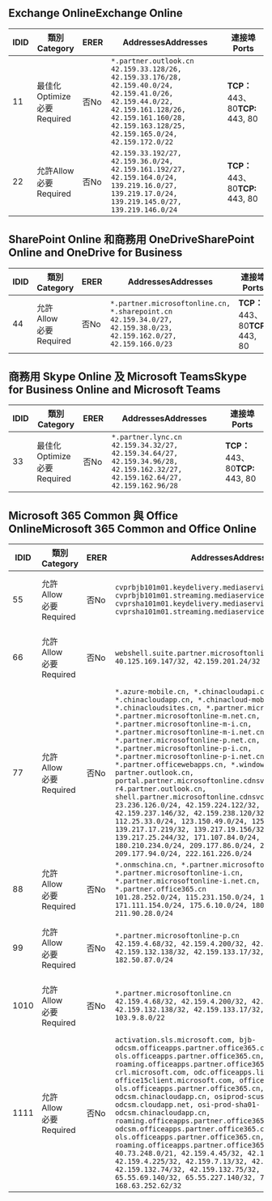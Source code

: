 <!--THIS FILE IS AUTOMATICALLY GENERATED. MANUAL CHANGES WILL BE OVERWRITTEN.-->
<!--Please contact the Office 365 Endpoints team with any questions.-->
<!--China endpoints version 2018102900-->
<!--File generated 2018-10-29 14:00:37.5742-->

## <a name="exchange-online"></a><span data-ttu-id="0356b-101">Exchange Online</span><span class="sxs-lookup"><span data-stu-id="0356b-101">Exchange Online</span></span>

<span data-ttu-id="0356b-102">ID</span><span class="sxs-lookup"><span data-stu-id="0356b-102">ID</span></span> | <span data-ttu-id="0356b-103">類別</span><span class="sxs-lookup"><span data-stu-id="0356b-103">Category</span></span> | <span data-ttu-id="0356b-104">ER</span><span class="sxs-lookup"><span data-stu-id="0356b-104">ER</span></span> | <span data-ttu-id="0356b-105">Addresses</span><span class="sxs-lookup"><span data-stu-id="0356b-105">Addresses</span></span> | <span data-ttu-id="0356b-106">連接埠</span><span class="sxs-lookup"><span data-stu-id="0356b-106">Ports</span></span>
-- | -------------------- | -- | --------------------------------------------------------------------------------------------------------------------------------------------------------------------------------------------------------- | ----------------
<span data-ttu-id="0356b-107">1</span><span class="sxs-lookup"><span data-stu-id="0356b-107">1</span></span> | <span data-ttu-id="0356b-108">最佳化</span><span class="sxs-lookup"><span data-stu-id="0356b-108">Optimize</span></span><BR><span data-ttu-id="0356b-109">必要</span><span class="sxs-lookup"><span data-stu-id="0356b-109">Required</span></span> | <span data-ttu-id="0356b-110">否</span><span class="sxs-lookup"><span data-stu-id="0356b-110">No</span></span> | `*.partner.outlook.cn`<BR>`42.159.33.128/26, 42.159.33.176/28, 42.159.40.0/24, 42.159.41.0/26, 42.159.44.0/22, 42.159.161.128/26, 42.159.161.160/28, 42.159.163.128/25, 42.159.165.0/24, 42.159.172.0/22` | <span data-ttu-id="0356b-111">**TCP：** 443、80</span><span class="sxs-lookup"><span data-stu-id="0356b-111">**TCP:** 443, 80</span></span>
<span data-ttu-id="0356b-112">2</span><span class="sxs-lookup"><span data-stu-id="0356b-112">2</span></span> | <span data-ttu-id="0356b-113">允許</span><span class="sxs-lookup"><span data-stu-id="0356b-113">Allow</span></span><BR><span data-ttu-id="0356b-114">必要</span><span class="sxs-lookup"><span data-stu-id="0356b-114">Required</span></span> | <span data-ttu-id="0356b-115">否</span><span class="sxs-lookup"><span data-stu-id="0356b-115">No</span></span> | `42.159.33.192/27, 42.159.36.0/24, 42.159.161.192/27, 42.159.164.0/24, 139.219.16.0/27, 139.219.17.0/24, 139.219.145.0/27, 139.219.146.0/24` | <span data-ttu-id="0356b-116">**TCP：** 443、80</span><span class="sxs-lookup"><span data-stu-id="0356b-116">**TCP:** 443, 80</span></span>

## <a name="sharepoint-online-and-onedrive-for-business"></a><span data-ttu-id="0356b-117">SharePoint Online 和商務用 OneDrive</span><span class="sxs-lookup"><span data-stu-id="0356b-117">SharePoint Online and OneDrive for Business</span></span>

<span data-ttu-id="0356b-118">ID</span><span class="sxs-lookup"><span data-stu-id="0356b-118">ID</span></span> | <span data-ttu-id="0356b-119">類別</span><span class="sxs-lookup"><span data-stu-id="0356b-119">Category</span></span> | <span data-ttu-id="0356b-120">ER</span><span class="sxs-lookup"><span data-stu-id="0356b-120">ER</span></span> | <span data-ttu-id="0356b-121">Addresses</span><span class="sxs-lookup"><span data-stu-id="0356b-121">Addresses</span></span> | <span data-ttu-id="0356b-122">連接埠</span><span class="sxs-lookup"><span data-stu-id="0356b-122">Ports</span></span>
-- | ----------------- | -- | --------------------------------------------------------------------------------------------------------------------- | ----------------
<span data-ttu-id="0356b-123">4</span><span class="sxs-lookup"><span data-stu-id="0356b-123">4</span></span> | <span data-ttu-id="0356b-124">允許</span><span class="sxs-lookup"><span data-stu-id="0356b-124">Allow</span></span><BR><span data-ttu-id="0356b-125">必要</span><span class="sxs-lookup"><span data-stu-id="0356b-125">Required</span></span> | <span data-ttu-id="0356b-126">否</span><span class="sxs-lookup"><span data-stu-id="0356b-126">No</span></span> | `*.partner.microsoftonline.cn, *.sharepoint.cn`<BR>`42.159.34.0/27, 42.159.38.0/23, 42.159.162.0/27, 42.159.166.0/23` | <span data-ttu-id="0356b-127">**TCP：** 443、80</span><span class="sxs-lookup"><span data-stu-id="0356b-127">**TCP:** 443, 80</span></span>

## <a name="skype-for-business-online-and-microsoft-teams"></a><span data-ttu-id="0356b-128">商務用 Skype Online 及 Microsoft Teams</span><span class="sxs-lookup"><span data-stu-id="0356b-128">Skype for Business Online and Microsoft Teams</span></span>

<span data-ttu-id="0356b-129">ID</span><span class="sxs-lookup"><span data-stu-id="0356b-129">ID</span></span> | <span data-ttu-id="0356b-130">類別</span><span class="sxs-lookup"><span data-stu-id="0356b-130">Category</span></span> | <span data-ttu-id="0356b-131">ER</span><span class="sxs-lookup"><span data-stu-id="0356b-131">ER</span></span> | <span data-ttu-id="0356b-132">Addresses</span><span class="sxs-lookup"><span data-stu-id="0356b-132">Addresses</span></span> | <span data-ttu-id="0356b-133">連接埠</span><span class="sxs-lookup"><span data-stu-id="0356b-133">Ports</span></span>
-- | -------------------- | -- | -------------------------------------------------------------------------------------------------------------------------------- | ----------------
<span data-ttu-id="0356b-134">3</span><span class="sxs-lookup"><span data-stu-id="0356b-134">3</span></span> | <span data-ttu-id="0356b-135">最佳化</span><span class="sxs-lookup"><span data-stu-id="0356b-135">Optimize</span></span><BR><span data-ttu-id="0356b-136">必要</span><span class="sxs-lookup"><span data-stu-id="0356b-136">Required</span></span> | <span data-ttu-id="0356b-137">否</span><span class="sxs-lookup"><span data-stu-id="0356b-137">No</span></span> | `*.partner.lync.cn`<BR>`42.159.34.32/27, 42.159.34.64/27, 42.159.34.96/28, 42.159.162.32/27, 42.159.162.64/27, 42.159.162.96/28` | <span data-ttu-id="0356b-138">**TCP：** 443、80</span><span class="sxs-lookup"><span data-stu-id="0356b-138">**TCP:** 443, 80</span></span>

## <a name="microsoft-365-common-and-office-online"></a><span data-ttu-id="0356b-139">Microsoft 365 Common 與 Office Online</span><span class="sxs-lookup"><span data-stu-id="0356b-139">Microsoft 365 Common and Office Online</span></span>

<span data-ttu-id="0356b-140">ID</span><span class="sxs-lookup"><span data-stu-id="0356b-140">ID</span></span> | <span data-ttu-id="0356b-141">類別</span><span class="sxs-lookup"><span data-stu-id="0356b-141">Category</span></span> | <span data-ttu-id="0356b-142">ER</span><span class="sxs-lookup"><span data-stu-id="0356b-142">ER</span></span> | <span data-ttu-id="0356b-143">Addresses</span><span class="sxs-lookup"><span data-stu-id="0356b-143">Addresses</span></span> | <span data-ttu-id="0356b-144">連接埠</span><span class="sxs-lookup"><span data-stu-id="0356b-144">Ports</span></span>
-- | ----------------- | -- | ---------------------------------------------------------------------------------------------------------------------------------------------------------------------------------------------------------------------------------------------------------------------------------------------------------------------------------------------------------------------------------------------------------------------------------------------------------------------------------------------------------------------------------------------------------------------------------------------------------------------------------------------------------------------------------------------------------------------------------------------------------------------------------------------------------------------------------------------------------------------------------------------------------------------- | ----------------
<span data-ttu-id="0356b-145">5</span><span class="sxs-lookup"><span data-stu-id="0356b-145">5</span></span> | <span data-ttu-id="0356b-146">允許</span><span class="sxs-lookup"><span data-stu-id="0356b-146">Allow</span></span><BR><span data-ttu-id="0356b-147">必要</span><span class="sxs-lookup"><span data-stu-id="0356b-147">Required</span></span> | <span data-ttu-id="0356b-148">否</span><span class="sxs-lookup"><span data-stu-id="0356b-148">No</span></span> | `cvprbjb101m01.keydelivery.mediaservices.chinacloudapi.cn, cvprbjb101m01.streaming.mediaservices.chinacloudapi.cn, cvprsha101m01.keydelivery.mediaservices.chinacloudapi.cn, cvprsha101m01.streaming.mediaservices.chinacloudapi.cn` | <span data-ttu-id="0356b-149">**TCP：** 443、80</span><span class="sxs-lookup"><span data-stu-id="0356b-149">**TCP:** 443, 80</span></span>
<span data-ttu-id="0356b-150">6</span><span class="sxs-lookup"><span data-stu-id="0356b-150">6</span></span> | <span data-ttu-id="0356b-151">允許</span><span class="sxs-lookup"><span data-stu-id="0356b-151">Allow</span></span><BR><span data-ttu-id="0356b-152">必要</span><span class="sxs-lookup"><span data-stu-id="0356b-152">Required</span></span> | <span data-ttu-id="0356b-153">否</span><span class="sxs-lookup"><span data-stu-id="0356b-153">No</span></span> | `webshell.suite.partner.microsoftonline.cn`<BR>`40.125.169.147/32, 42.159.201.24/32` | <span data-ttu-id="0356b-154">**TCP：** 443、80</span><span class="sxs-lookup"><span data-stu-id="0356b-154">**TCP:** 443, 80</span></span>
<span data-ttu-id="0356b-155">7</span><span class="sxs-lookup"><span data-stu-id="0356b-155">7</span></span> | <span data-ttu-id="0356b-156">允許</span><span class="sxs-lookup"><span data-stu-id="0356b-156">Allow</span></span><BR><span data-ttu-id="0356b-157">必要</span><span class="sxs-lookup"><span data-stu-id="0356b-157">Required</span></span> | <span data-ttu-id="0356b-158">否</span><span class="sxs-lookup"><span data-stu-id="0356b-158">No</span></span> | `*.azure-mobile.cn, *.chinacloudapi.cn, *.chinacloudapp.cn, *.chinacloud-mobile.cn, *.chinacloudsites.cn, *.partner.microsoftonline-m.cn, *.partner.microsoftonline-m.net.cn, *.partner.microsoftonline-m-i.cn, *.partner.microsoftonline-m-i.net.cn, *.partner.microsoftonline-p.net.cn, *.partner.microsoftonline-p-i.cn, *.partner.microsoftonline-p-i.net.cn, *.partner.officewebapps.cn, *.windowsazure.cn, partner.outlook.cn, portal.partner.microsoftonline.cdnsvc.com, r4.partner.outlook.cn, shell.partner.microsoftonline.cdnsvc.com`<BR>`23.236.126.0/24, 42.159.224.122/32, 42.159.233.91/32, 42.159.237.146/32, 42.159.238.120/32, 58.68.168.0/24, 112.25.33.0/24, 123.150.49.0/24, 125.65.247.0/24, 139.217.17.219/32, 139.217.19.156/32, 139.217.21.3/32, 139.217.25.244/32, 171.107.84.0/24, 180.210.232.0/24, 180.210.234.0/24, 209.177.86.0/24, 209.177.90.0/24, 209.177.94.0/24, 222.161.226.0/24` | <span data-ttu-id="0356b-159">**TCP：** 443、80</span><span class="sxs-lookup"><span data-stu-id="0356b-159">**TCP:** 443, 80</span></span>
<span data-ttu-id="0356b-160">8</span><span class="sxs-lookup"><span data-stu-id="0356b-160">8</span></span> | <span data-ttu-id="0356b-161">允許</span><span class="sxs-lookup"><span data-stu-id="0356b-161">Allow</span></span><BR><span data-ttu-id="0356b-162">必要</span><span class="sxs-lookup"><span data-stu-id="0356b-162">Required</span></span> | <span data-ttu-id="0356b-163">否</span><span class="sxs-lookup"><span data-stu-id="0356b-163">No</span></span> | `*.onmschina.cn, *.partner.microsoftonline.net.cn, *.partner.microsoftonline-i.cn, *.partner.microsoftonline-i.net.cn, *.partner.office365.cn`<BR>`101.28.252.0/24, 115.231.150.0/24, 123.235.32.0/24, 171.111.154.0/24, 175.6.10.0/24, 180.210.229.0/24, 211.90.28.0/24` | <span data-ttu-id="0356b-164">**TCP：** 443、80</span><span class="sxs-lookup"><span data-stu-id="0356b-164">**TCP:** 443, 80</span></span>
<span data-ttu-id="0356b-165">9</span><span class="sxs-lookup"><span data-stu-id="0356b-165">9</span></span> | <span data-ttu-id="0356b-166">允許</span><span class="sxs-lookup"><span data-stu-id="0356b-166">Allow</span></span><BR><span data-ttu-id="0356b-167">必要</span><span class="sxs-lookup"><span data-stu-id="0356b-167">Required</span></span> | <span data-ttu-id="0356b-168">否</span><span class="sxs-lookup"><span data-stu-id="0356b-168">No</span></span> | `*.partner.microsoftonline-p.cn`<BR>`42.159.4.68/32, 42.159.4.200/32, 42.159.7.156/32, 42.159.132.138/32, 42.159.133.17/32, 42.159.135.78/32, 182.50.87.0/24` | <span data-ttu-id="0356b-169">**TCP：** 443、80</span><span class="sxs-lookup"><span data-stu-id="0356b-169">**TCP:** 443, 80</span></span>
<span data-ttu-id="0356b-170">10</span><span class="sxs-lookup"><span data-stu-id="0356b-170">10</span></span> | <span data-ttu-id="0356b-171">允許</span><span class="sxs-lookup"><span data-stu-id="0356b-171">Allow</span></span><BR><span data-ttu-id="0356b-172">必要</span><span class="sxs-lookup"><span data-stu-id="0356b-172">Required</span></span> | <span data-ttu-id="0356b-173">否</span><span class="sxs-lookup"><span data-stu-id="0356b-173">No</span></span> | `*.partner.microsoftonline.cn`<BR>`42.159.4.68/32, 42.159.4.200/32, 42.159.7.156/32, 42.159.132.138/32, 42.159.133.17/32, 42.159.135.78/32, 103.9.8.0/22` | <span data-ttu-id="0356b-174">**TCP：** 443、80</span><span class="sxs-lookup"><span data-stu-id="0356b-174">**TCP:** 443, 80</span></span>
<span data-ttu-id="0356b-175">11</span><span class="sxs-lookup"><span data-stu-id="0356b-175">11</span></span> | <span data-ttu-id="0356b-176">允許</span><span class="sxs-lookup"><span data-stu-id="0356b-176">Allow</span></span><BR><span data-ttu-id="0356b-177">必要</span><span class="sxs-lookup"><span data-stu-id="0356b-177">Required</span></span> | <span data-ttu-id="0356b-178">否</span><span class="sxs-lookup"><span data-stu-id="0356b-178">No</span></span> | `activation.sls.microsoft.com, bjb-odcsm.officeapps.partner.office365.cn, bjb-ols.officeapps.partner.office365.cn, bjb-roaming.officeapps.partner.office365.cn, crl.microsoft.com, odc.officeapps.live.com, office15client.microsoft.com, officecdn.microsoft.com, ols.officeapps.partner.office365.cn, osi-prod-bjb01-odcsm.chinacloudapp.cn, osiprod-scus01-odcsm.cloudapp.net, osi-prod-sha01-odcsm.chinacloudapp.cn, roaming.officeapps.partner.office365.cn, sha-odcsm.officeapps.partner.office365.cn, sha-ols.officeapps.partner.office365.cn, sha-roaming.officeapps.partner.office365.cn`<BR>`40.73.248.0/21, 42.159.4.45/32, 42.159.4.50/32, 42.159.4.225/32, 42.159.7.13/32, 42.159.132.73/32, 42.159.132.74/32, 42.159.132.75/32, 65.52.98.231/32, 65.55.69.140/32, 65.55.227.140/32, 70.37.81.47/32, 168.63.252.62/32` | <span data-ttu-id="0356b-179">**TCP：** 443、80</span><span class="sxs-lookup"><span data-stu-id="0356b-179">**TCP:** 443, 80</span></span>
